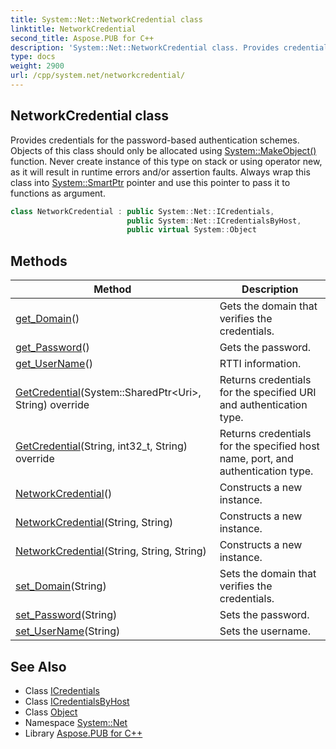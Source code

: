 ```yaml
---
title: System::Net::NetworkCredential class
linktitle: NetworkCredential
second_title: Aspose.PUB for C++
description: 'System::Net::NetworkCredential class. Provides credentials for the password-based authentication schemes. Objects of this class should only be allocated using System::MakeObject() function. Never create instance of this type on stack or using operator new, as it will result in runtime errors and/or assertion faults. Always wrap this class into System::SmartPtr pointer and use this pointer to pass it to functions as argument in C++.'
type: docs
weight: 2900
url: /cpp/system.net/networkcredential/
---
```

## NetworkCredential class


Provides credentials for the password-based authentication schemes. Objects of this class should only be allocated using [System::MakeObject()](../../system/makeobject/) function. Never create instance of this type on stack or using operator new, as it will result in runtime errors and/or assertion faults. Always wrap this class into [System::SmartPtr](../../system/smartptr/) pointer and use this pointer to pass it to functions as argument.

```cpp
class NetworkCredential : public System::Net::ICredentials,
                          public System::Net::ICredentialsByHost,
                          public virtual System::Object
```

## Methods

| Method | Description |
| --- | --- |
| [get_Domain](./get_domain/)() | Gets the domain that verifies the credentials. |
| [get_Password](./get_password/)() | Gets the password. |
| [get_UserName](./get_username/)() | RTTI information. |
| [GetCredential](./getcredential/)(System::SharedPtr\<Uri\>, String) override | Returns credentials for the specified URI and authentication type. |
| [GetCredential](./getcredential/)(String, int32_t, String) override | Returns credentials for the specified host name, port, and authentication type. |
| [NetworkCredential](./networkcredential/)() | Constructs a new instance. |
| [NetworkCredential](./networkcredential/)(String, String) | Constructs a new instance. |
| [NetworkCredential](./networkcredential/)(String, String, String) | Constructs a new instance. |
| [set_Domain](./set_domain/)(String) | Sets the domain that verifies the credentials. |
| [set_Password](./set_password/)(String) | Sets the password. |
| [set_UserName](./set_username/)(String) | Sets the username. |
## See Also

* Class [ICredentials](../icredentials/)
* Class [ICredentialsByHost](../icredentialsbyhost/)
* Class [Object](../../system/object/)
* Namespace [System::Net](../)
* Library [Aspose.PUB for C++](../../)
